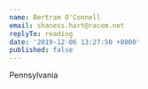 ```yaml
---
name: Bertram O'Connell
email: shaness.hart@racom.net
replyTo: reading
date: '2019-12-06 13:27:50 +0000'
published: false
---
```


Pennsylvania